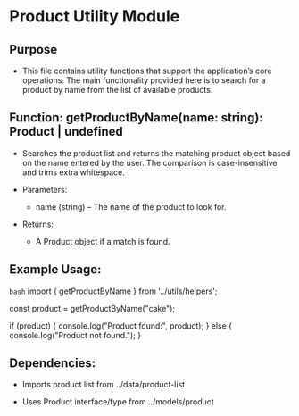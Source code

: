 #  Product Utility Module

## Purpose
- This file contains utility functions that support the application’s core operations. The main functionality provided here is to search for a product by name from the list of available products.

## Function: getProductByName(name: string): Product | undefined
- Searches the product list and returns the matching product object based on the name entered by the user. The comparison is case-insensitive and trims extra whitespace.

- Parameters:
   - name (string) – The name of the product to look for.

- Returns:
   - A Product object if a match is found.

## Example Usage:
```bash```
import { getProductByName } from '../utils/helpers';

const product = getProductByName("cake");

if (product) {
  console.log("Product found:", product);
} else {
  console.log("Product not found.");
}

## Dependencies:
- Imports product list from ../data/product-list

- Uses Product interface/type from ../models/product







